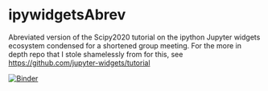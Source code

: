 # ipywidgetsAbrev
Abreviated version of the Scipy2020 tutorial on the ipython Jupyter widgets ecosystem condensed for a shortened group meeting.  For the more in depth repo that I stole shamelessly from for this, see https://github.com/jupyter-widgets/tutorial


[![Binder](https://mybinder.org/badge_logo.svg)](https://mybinder.org/v2/gh/Cain1010/ipywidgetsAbrev/master?urlpath=lab)
